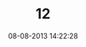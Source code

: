 ---
layout: post
title:  "12"
date: 08-08-2013 14:22:28
categories: jekyll update
language: 'en'
image: 012.png
---